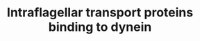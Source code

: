 ---
annotations:
- id: PW:0000904
  parent: signaling pathway
  type: Pathway Ontology
  value: ciliary neurotrophic factor signaling pathway
- id: PW:0000103
  parent: regulatory pathway
  type: Pathway Ontology
  value: transport pathway
- id: CL:0000540
  parent: animal cell
  type: Cell Type Ontology
  value: neuron
authors:
- Fehrhart
description: Intraflagellar transport proteins (IFT) binding to dynein 1 and dynein
  2
last-edited: 2019-02-21
ndex: 875247dc-8b6b-11eb-9e72-0ac135e8bacf
organisms:
- Homo sapiens
redirect_from:
- /index.php/Pathway:WP4532
- /instance/WP4532
- /instance/WP4532_r103287
revision: r103287
schema-jsonld:
- '@context': https://schema.org/
  '@id': https://wikipathways.github.io/pathways/WP4532.html
  '@type': Dataset
  creator:
    '@type': Organization
    name: WikiPathways
  description: Intraflagellar transport proteins (IFT) binding to dynein 1 and dynein
    2
  keywords:
  - DYNC1H1
  - DYNC1I1
  - DYNC1I2
  - DYNC1LI1
  - DYNC1LI2
  - DYNC2H1
  - DYNC2LI1
  - DYNLL1
  - DYNLL2
  - DYNLRB1
  - DYNLRB2
  - DYNLT1
  - DYNLT3
  - HSPB11
  - IFT122
  - IFT140
  - IFT22
  - IFT27
  - IFT43
  - IFT46
  - IFT80
  - IFT81
  - TCTEX1D2
  - WDR19
  - WDR34
  - WDR35
  - WDR60
  license: CC0
  name: Intraflagellar transport proteins binding to dynein
seo: CreativeWork
title: Intraflagellar transport proteins binding to dynein
wpid: WP4532
---